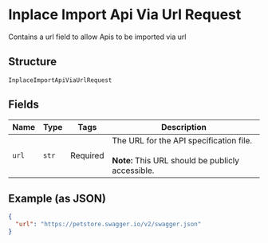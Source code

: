 
# Inplace Import Api Via Url Request

Contains a url field to allow Apis to be imported via url

## Structure

`InplaceImportApiViaUrlRequest`

## Fields

| Name | Type | Tags | Description |
|  --- | --- | --- | --- |
| `url` | `str` | Required | The URL for the API specification file.<br><br>**Note:** This URL should be publicly accessible. |

## Example (as JSON)

```json
{
  "url": "https://petstore.swagger.io/v2/swagger.json"
}
```

